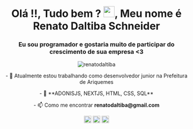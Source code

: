 <h1 align="center">Olá !!, Tudo bem ? <img src="https://raw.githubusercontent.com/kaueMarques/kaueMarques/master/hi.gif" width="30px">, Meu nome é Renato Daltiba Schneider</h1>
<h3 align="center">Eu sou programador e gostaria muito de participar do crescimento de sua empresa <3 </h3>
<p align="center"> <img src="https://komarev.com/ghpvc/?username=renatodaltiba" alt="renatodaltiba" /> </p>

<p align="center">- 🔭 Atualmente estou trabalhando como desenvolvedor junior na Prefeitura de Ariquemes</p>

<p align="center">- 💬 **ADONISJS, NEXTJS, HTML, CSS, SQL**</p>

<p align="center">- 📫 Como me encontrar <b>renatodaltiba@gmail.com</b></p>


<p align="center">
<a href="https://www.linkedin.com/in/renatodaltiba/" target="blank"><img align="center" src="https://cdn.jsdelivr.net/npm/simple-icons@3.0.1/icons/linkedin.svg" alt="RENATO" height="20" width="20" /></a>
<a href="https://fb.com/renatodaltiba" target="blank"><img align="center" src="https://cdn.jsdelivr.net/npm/simple-icons@3.0.1/icons/facebook.svg" alt="Renato" height="20" width="20" /></a>
<a href="https://instagram.com/renatodaltiba" target="blank"><img align="center" src="https://cdn.jsdelivr.net/npm/simple-icons@3.0.1/icons/instagram.svg" alt="Renato" height="20" width="20" /></a>
</p>
